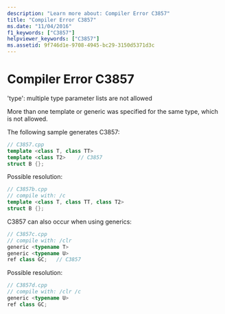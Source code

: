 ```yaml
---
description: "Learn more about: Compiler Error C3857"
title: "Compiler Error C3857"
ms.date: "11/04/2016"
f1_keywords: ["C3857"]
helpviewer_keywords: ["C3857"]
ms.assetid: 9f746d1e-9708-4945-bc29-3150d5371d3c
---
```

# Compiler Error C3857

'type': multiple type parameter lists are not allowed

More than one template or generic was specified for the same type, which is not allowed.

The following sample generates C3857:

```cpp
// C3857.cpp
template <class T, class TT>
template <class T2>    // C3857
struct B {};
```

Possible resolution:

```cpp
// C3857b.cpp
// compile with: /c
template <class T, class TT, class T2>
struct B {};
```

C3857 can also occur when using generics:

```cpp
// C3857c.cpp
// compile with: /clr
generic <typename T>
generic <typename U>
ref class GC;   // C3857
```

Possible resolution:

```cpp
// C3857d.cpp
// compile with: /clr /c
generic <typename U>
ref class GC;
```
